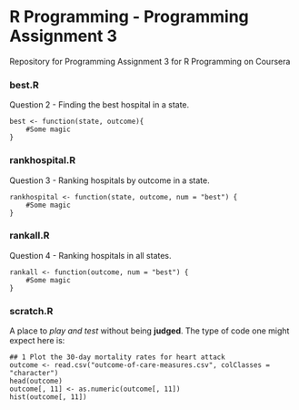 R Programming - Programming Assignment 3
========================================

Repository for Programming Assignment 3 for R Programming on Coursera

### best.R
Question 2 - Finding the best hospital in a state.
```{r}
best <- function(state, outcome){
    #Some magic
}
```

### rankhospital.R
Question 3 - Ranking hospitals by outcome in a state.
```{r}
rankhospital <- function(state, outcome, num = "best") {
    #Some magic
}
```

### rankall.R
Question 4 - Ranking hospitals in all states.
```{r}
rankall <- function(outcome, num = "best") {
    #Some magic
}
```

### scratch.R
A place to _play and test_ without being __judged__.
The type of code one might expect here is:

```{r}
## 1 Plot the 30-day mortality rates for heart attack
outcome <- read.csv("outcome-of-care-measures.csv", colClasses = "character")
head(outcome)
outcome[, 11] <- as.numeric(outcome[, 11])
hist(outcome[, 11])
```